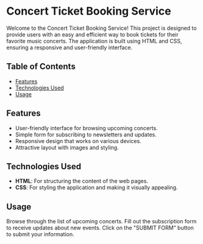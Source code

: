 # Concert Ticket Booking Service

Welcome to the Concert Ticket Booking Service! This project is designed to provide users with an easy and efficient way to book tickets for their favorite music concerts. The application is built using HTML and CSS, ensuring a responsive and user-friendly interface.

## Table of Contents

- [Features](#features)
- [Technologies Used](#technologies-used)
- [Usage](#usage)

## Features

- User-friendly interface for browsing upcoming concerts.
- Simple form for subscribing to newsletters and updates.
- Responsive design that works on various devices.
- Attractive layout with images and styling.

## Technologies Used

- **HTML**: For structuring the content of the web pages.
- **CSS**: For styling the application and making it visually appealing.

## Usage
Browse through the list of upcoming concerts.
Fill out the subscription form to receive updates about new events.
Click on the "SUBMIT FORM" button to submit your information.